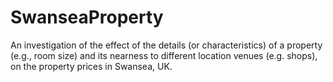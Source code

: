 # SwanseaProperty
An investigation of the effect of the details (or characteristics) of a property (e.g., room size) and its nearness to different location venues (e.g. shops), on the property prices in Swansea, UK. 
